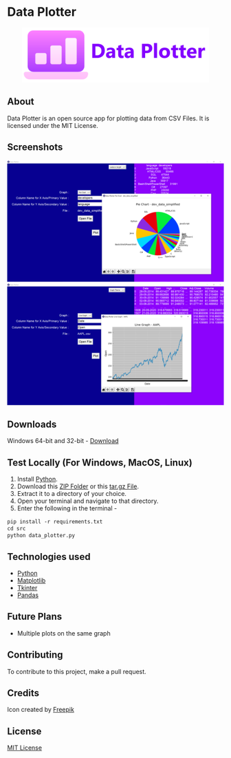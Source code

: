 # Data Plotter
<div align="center">
  <img src="./images/banner.png" alt="Icon" height="128"/>
</div>

## About
Data Plotter is an open source app for plotting data from CSV Files. It is licensed under the MIT License.

## Screenshots

![Screenshot](./images/Screenshot.png)
![Screenshot 2](./images/Screenshot_2.png)

## Downloads
Windows 64-bit and 32-bit - [Download](https://github.com/K-Balaji/DataPlotter/releases/download/3.0.0/Data_Plotter_Setup.exe)

## Test Locally (For Windows, MacOS, Linux)

1. Install <a href="https://www.python.org/" target="_blank">Python</a>.
2. Download this [ZIP Folder](https://github.com/K-Balaji/DataPlotter/archive/refs/tags/3.0.0.zip) or this [tar.gz File](https://github.com/K-Balaji/DataPlotter/archive/refs/tags/3.0.0.tar.gz).
3. Extract it to a directory of your choice.
4. Open your terminal and navigate to that directory.
5. Enter the following in the terminal - 
```
pip install -r requirements.txt
cd src
python data_plotter.py
```

## Technologies used
- <a href="https://www.python.org/" target="_blank">Python</a>
- <a href="https://matplotlib.org/" target="_blank">Matplotlib</a>
- <a href="https://docs.python.org/3/library/tkinter.html" target="_blank">Tkinter</a>
- <a href="https://pandas.pydata.org/" target="_blank">Pandas</a>

## Future Plans
- Multiple plots on the same graph

## Contributing

To contribute to this project, make a pull request.

## Credits
Icon created by [Freepik](https://www.freepik.com/)

## License

[MIT License](./LICENSE)